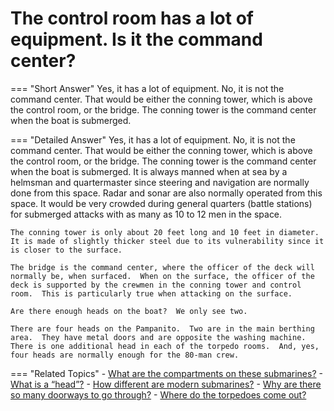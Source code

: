 # The control room has a lot of equipment.  Is it the command center?


=== "Short Answer"
    Yes, it has a lot of equipment. No, it is not the command center. That would be either the conning tower, which is above the control room, or the bridge. The conning tower is the command center when the boat is submerged.

=== "Detailed Answer"
    Yes, it has a lot of equipment.  No, it is not the command center.  That would be either the conning tower, which is above the control room, or the bridge.  The conning tower is the command center when the boat is submerged.  It is always manned when at sea by a helmsman and quartermaster since steering and navigation are normally done from this space.  Radar and sonar are also normally operated from this space.  It would be very crowded during general quarters (battle stations) for submerged attacks with as many as 10 to 12 men in the space.

    The conning tower is only about 20 feet long and 10 feet in diameter.  It is made of slightly thicker steel due to its vulnerability since it is closer to the surface.

    The bridge is the command center, where the officer of the deck will normally be, when surfaced.  When on the surface, the officer of the deck is supported by the crewmen in the conning tower and control room.  This is particularly true when attacking on the surface.

    Are there enough heads on the boat?  We only see two.

    There are four heads on the Pampanito.  Two are in the main berthing area.  They have metal doors and are opposite the washing machine.  There is one additional head in each of the torpedo rooms.  And, yes, four heads are normally enough for the 80-man crew.

=== "Related Topics"
    - [What are the compartments on these submarines?](./what-are-the-compartments-on-these-submarines.md)
    - [What is a “head”?](./what-is-a-head.md)
    - [How different are modern submarines?](./how-different-are-modern-submarines.md)
    - [Why are there so many doorways to go through?](./why-are-there-so-many-doorways-to-go-through.md)
    - [Where do the torpedoes come out?](./where-do-the-torpedoes-come-out.md)
